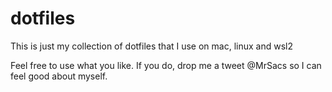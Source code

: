 # dotfiles
This is just my collection of dotfiles that I use on mac, linux and wsl2

Feel free to use what you like.
If you do, drop me a tweet @MrSacs so I can feel good about myself.

